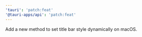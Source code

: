 ```yaml
---
'tauri': 'patch:feat'
'@tauri-apps/api': 'patch:feat'
---
```


Add a new method to set title bar style dynamically on macOS.
